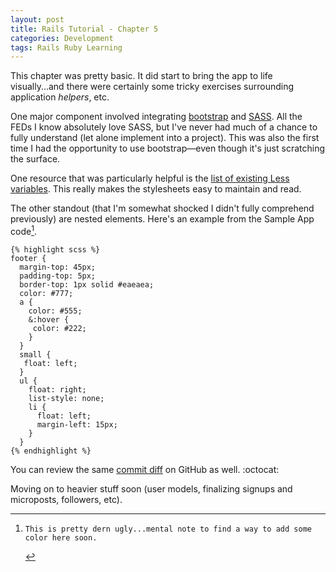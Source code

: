 ```yaml
---
layout: post
title: Rails Tutorial - Chapter 5
categories: Development
tags: Rails Ruby Learning
---
```

This chapter was pretty basic. It did start to bring the app to life visually...and there were certainly some tricky exercises surrounding application _helpers_, etc. 

One major component involved integrating [bootstrap](http://getbootstrap.com/) and [SASS](http://sass-lang.com/). All the FEDs I know absolutely love SASS, but I've never had much of a chance to fully understand (let alone implement into a project). This was also the first time I had the opportunity to use bootstrap&mdash;even though it's just scratching the surface.

One resource that was particularly helpful is the [list of existing Less variables](http://getbootstrap.com/customize/#less-variables). This really makes the stylesheets easy to maintain and read.

The other standout (that I'm somewhat shocked I didn't fully comprehend previously) are nested elements. Here's an example from the Sample App code[^1].

    {% highlight scss %}
    footer {
      margin-top: 45px;
      padding-top: 5px;
      border-top: 1px solid #eaeaea;
      color: #777;
      a {
        color: #555;
        &:hover {
         color: #222;
        }
      }
      small {
       float: left;
      }
      ul {
        float: right;
        list-style: none;
        li {
          float: left;
          margin-left: 15px;
        }
      }
    {% endhighlight %}

You can review the same [commit diff](https://github.com/emerywebster/rails_sample-app/commit/032a1aa24c7dbead3f60d7de8fa50e0d92ba81f0#diff-b2bb630942ce6e7ab7704565fd365420R71) on GitHub as well. :octocat:

Moving on to heavier stuff soon (user models, finalizing signups and microposts, followers, etc).

[^1]:    This is pretty dern ugly...mental note to find a way to add some color here soon.